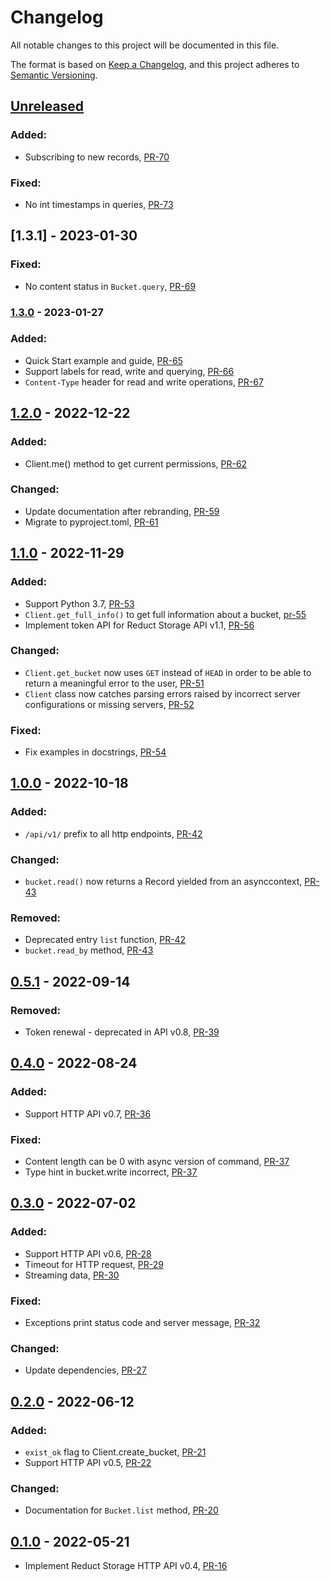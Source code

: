 # Changelog

All notable changes to this project will be documented in this file.

The format is based on [Keep a Changelog](https://keepachangelog.com/en/1.0.0/),
and this project adheres to [Semantic Versioning](https://semver.org/spec/v2.0.0.html).

## [Unreleased]

### Added:

- Subscribing to new records, [PR-70](https://github.com/reductstore/reduct-py/pull/70)

### Fixed:

- No int timestamps in queries, [PR-73](https://github.com/reductstore/reduct-py/pull/73)

## [1.3.1] - 2023-01-30

### Fixed:

- No content status in `Bucket.query`, [PR-69](https://github.com/reductstore/reduct-py/pull/69)

### [1.3.0] - 2023-01-27

### Added:

- Quick Start example and guide, [PR-65](https://github.com/reductstore/reduct-py/pull/65)
- Support labels for read, write and querying, [PR-66](https://github.com/reductstore/reduct-py/pull/66)
- `Content-Type` header for read and write operations, [PR-67](https://github.com/reductstore/reduct-py/pull/67)

## [1.2.0] - 2022-12-22

### Added:

- Client.me() method to get current permissions, [PR-62](https://github.com/reductstore/reduct-py/pull/62)

### Changed:

- Update documentation after rebranding, [PR-59](https://github.com/reductstore/reduct-py/pull/59)
- Migrate to pyproject.toml, [PR-61](https://github.com/reductstore/reduct-py/pull/61)

## [1.1.0] - 2022-11-29

### Added:

- Support Python 3.7, [PR-53](https://github.com/reduct-storage/reduct-py/pull/53)
- `Client.get_full_info()` to get full information about a
  bucket, [pr-55](https://github.com/reduct-storage/reduct-py/pull/55)
- Implement token API for Reduct Storage API v1.1, [PR-56](https://github.com/reduct-storage/reduct-py/pull/56)

### Changed:

- `Client.get_bucket` now uses `GET` instead of `HEAD` in order to be able to return a meaningful error to the
  user, [PR-51](https://github.com/reduct-storage/reduct-py/pull/51)
- `Client` class now catches parsing errors raised by incorrect server configurations or missing
  servers, [PR-52](https://github.com/reduct-storage/reduct-py/pull/52)

### Fixed:

- Fix examples in docstrings, [PR-54](https://github.com/reduct-storage/reduct-py/pull/54)

## [1.0.0] - 2022-10-18

### Added:

- `/api/v1/` prefix to all http endpoints, [PR-42](https://github.com/reduct-storage/reduct-py/pull/42)

### Changed:

- `bucket.read()` now returns a Record yielded from an
  asynccontext, [PR-43](https://github.com/reduct-storage/reduct-py/pull/43)

### Removed:

- Deprecated entry `list` function, [PR-42](https://github.com/reduct-storage/reduct-py/pull/42)
- `bucket.read_by` method, [PR-43](https://github.com/reduct-storage/reduct-py/pull/43)

## [0.5.1] - 2022-09-14

### Removed:

- Token renewal - deprecated in API v0.8, [PR-39](https://github.com/reduct-storage/reduct-py/pull/39)

## [0.4.0] - 2022-08-24

### Added:

- Support HTTP API v0.7, [PR-36](https://github.com/reduct-storage/reduct-py/pull/36)

### Fixed:

- Content length can be 0 with async version of command, [PR-37](https://github.com/reduct-storage/reduct-py/pull/37)
- Type hint in bucket.write incorrect, [PR-37](https://github.com/reduct-storage/reduct-py/pull/37)

## [0.3.0] - 2022-07-02

### Added:

- Support HTTP API v0.6, [PR-28](https://github.com/reduct-storage/reduct-py/pull/28)
- Timeout for HTTP request, [PR-29](https://github.com/reduct-storage/reduct-py/pull/29)
- Streaming data, [PR-30](https://github.com/reduct-storage/reduct-py/pull/30)

### Fixed:

- Exceptions print status code and server message, [PR-32](https://github.com/reduct-storage/reduct-py/pull/32)

### Changed:

- Update dependencies, [PR-27](https://github.com/reduct-storage/reduct-py/pull/27)

## [0.2.0] - 2022-06-12

### Added:

- `exist_ok` flag to Client.create_bucket, [PR-21](https://github.com/reduct-storage/reduct-py/pull/21)
- Support HTTP API v0.5, [PR-22](https://github.com/reduct-storage/reduct-py/pull/22)

### Changed:

- Documentation for `Bucket.list` method, [PR-20](https://github.com/reduct-storage/reduct-py/pull/20)

## [0.1.0] - 2022-05-21

- Implement Reduct Storage HTTP API v0.4, [PR-16](https://github.com/reduct-storage/reduct-py/pull/16)

[Unreleased]: https://github.com/reduct-storage/reduct-py/compare/v1.3.0...HEAD

[1.3.0]: https://github.com/reduct-storage/reduct-py/compare/v1.2.0...v1.3.0

[1.2.0]: https://github.com/reduct-storage/reduct-py/compare/v1.1.0...v1.2.0

[1.1.0]: https://github.com/reduct-storage/reduct-py/compare/v1.0.0...v1.1.0

[1.0.0]: https://github.com/reduct-storage/reduct-py/compare/v0.5.1...v1.0.0

[0.5.1]: https://github.com/reduct-storage/reduct-py/compare/v0.4.0...v0.5.1

[0.4.0]: https://github.com/reduct-storage/reduct-py/compare/v0.3.0...v0.4.0

[0.3.0]: https://github.com/reduct-storage/reduct-py/compare/v0.2.0...v0.3.0

[0.2.0]: https://github.com/reduct-storage/reduct-py/compare/v0.1.0...v0.2.0

[0.1.0]: https://github.com/reduct-storage/reduct-py/compare/tag/v0.1.0

